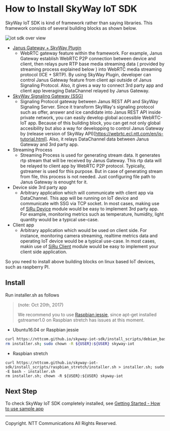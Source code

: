 # How to Install SkyWay IoT SDK

SkyWay IoT SDK is kind of framework rather than saying libraries. This framework consists of several building blocks as shown below.

![iot sdk over view](https://nttcom.github.io/skyway-iot-sdk/images/skyway-iot-sdk-overview.png)

- [Janus Gateway + SkyWay Plugin](https://github.com/nttcom/janus-skywayiot-plugin)
  - WebRTC gateway feature within the framework. For example, Janus Gateway establish WebRTC P2P connection between device and client, then relays pure RTP base media streaming data ( provided by streaming process explained below ) into WebRTC media streaming protocol (ICE + SRTP). By using SkyWay Plugin, developer can control Janus Gateway feature from client api outside of Janus Signaling Protocol. Also, it gives a way to connect 3rd party app and client app leveraging DataChannel relayed by Janus Gateway.
- [SkyWay Signaling Gateway (SSG)](https://github.com/nttcom/skyway-signaling-gateway)
  - Signaling Protocol gateway between Janus REST API and SkyWay Signaling Server. Since it transform SkyWay's signaling protocol such as offer, answer and ice candidate into Janus REST API inside private network, you can easily develop global accessible WebRTC-IoT app. Because of this building block, you can get not only global accesibility but also a way for developping to control Janus Gateway by (release version of SkyWay API)[https://webrtc.ecl.ntt.com/en/js-tutorial.html]. Also, it relays DataChannel data between Janus Gateway and 3rd party app.
- Streaming Process
  - Streaming Process is used for generating stream data. It generates rtp stream that will be received by Janus Gateway. This rtp data will be relayed to client app by WebRTC P2P protocol. Typically, gstreamer is used for this purpose. But in case of generating stream from file, this process is not needed. Just configuring file path to Janus Gateway is enought for it.
- Device side 3rd party app
  - Arbitrary application which will communicate with client app via DataChannel. This app will be running on IoT device and communicate with SSG via TCP socket. In most cases, making use of [SiRu Device](https://github.com/nttcom/skyway-siru-device) module would be easy to implement 3rd party app. For example, monitoring metrics such as temperature, humidity, light quantity would be a typical use-case.
- Client app
  - Arbitrary application which would be used on client side. For instance, monitoring camera streaming, realtime metrics data and operating IoT device would be a typical use-case. In most cases, makin use of [SiRu Client](https://github.com/nttcom/skyway-siru-client) module would be easy to implement your client side application.

So you need to install above building blocks on linux based IoT devices, such as raspberry PI.

## Install

Run installer.sh as follows

> (note: Oct 20th, 2017)
> 
> We recommend you to use [Raspbian jessie](https://downloads.raspberrypi.org/raspbian_lite/images/raspbian_lite-2017-07-05/), since apt-get installed gstreamer1.0 on Raspbian stretch has issues at this moment.

* Ubuntu16.04 or Raspbian jessie

```bash
curl https://nttcom.github.io/skyway-iot-sdk/install_scripts/debian_based/installer.sh > installer.sh; sudo -E bash - installer.sh
rm installer.sh; sudo chown -R ${USER}:${USER} skyway-iot
```

* Raspbian stretch

```
curl https://nttcom.github.io/skyway-iot-sdk/install_scripts/raspbian_stretch/installer.sh > installer.sh; sudo -E bash - installer.sh
rm installer.sh; chown -R ${USER}:${USER} skyway-iot
```


## Next Step

To check SkyWay IoT SDK completely installed, see [Getting Started - How to use sample app](./how_to_use_sample_app.md)

---
Copyright. NTT Communications All Rights Reserved.
